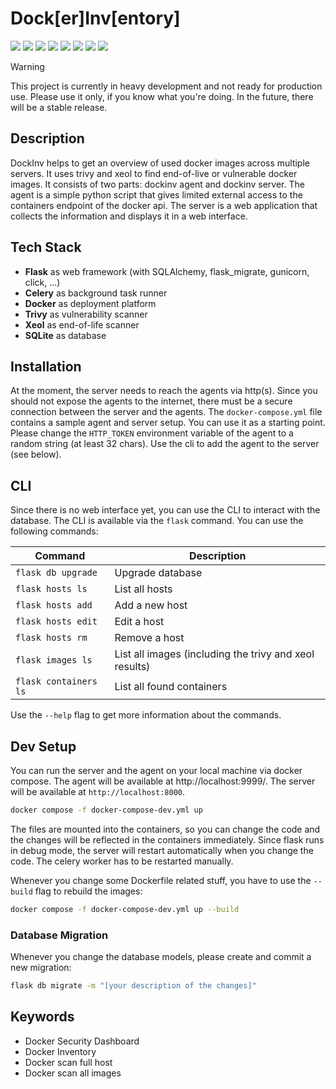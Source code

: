 # Dock[er]Inv[entory]

<p>
    <a href="https://github.com/tldev-de/dockinv/blob/main/LICENSE"><img src="https://badges.fw-web.space/github/license/tldev-de/dockinv" /></a>
    <img src="https://badges.fw-web.space/github/languages/code-size/tldev-de/dockinv" />
    <img src="https://badges.fw-web.space/github/last-commit/tldev-de/dockinv">
    <img src="https://badges.fw-web.space/github/release/tldev-de/dockinv">
    <img src="https://badges.fw-web.space/github/actions/workflow/status/tldev-de/dockinv/build.yml?event=release">
    <a href="https://sonarcloud.io/summary/overall?id=tldev-de_dockinv" target="_blank"><img src="https://sonarcloud.io/api/project_badges/measure?project=tldev-de_dockinv&metric=alert_status"></a>
    <img src="https://badges.fw-web.space/docker/pulls/tldevde/dockinv-agent?label=agent%20docker%20pulls">
    <img src="https://badges.fw-web.space/docker/pulls/tldevde/dockinv-server?label=server%20docker%20pulls">
</p>

> [!WARNING]  
> This project is currently in heavy development and not ready for production use. Please use it only, if you know what
> you're doing. In the future, there will be a stable release.

## Description

DockInv helps to get an overview of used docker images across multiple servers. It uses trivy and xeol to find
end-of-live or vulnerable docker images. It consists of two parts: dockinv agent and dockinv server. The agent is a
simple python script that gives limited external access to the containers endpoint of the docker api. The server is a
web application that collects the information and displays it in a web interface.

## Tech Stack

- **Flask** as web framework (with SQLAlchemy, flask_migrate, gunicorn, click, ...)
- **Celery** as background task runner
- **Docker** as deployment platform
- **Trivy** as vulnerability scanner
- **Xeol** as end-of-life scanner
- **SQLite** as database

## Installation

At the moment, the server needs to reach the agents via http(s). Since you should not expose the agents to the
internet, there must be a secure connection between the server and the agents. The `docker-compose.yml` file contains a
sample agent and server setup. You can use it as a starting point. Please change the `HTTP_TOKEN` environment variable
of the agent to a random string (at least 32 chars). Use the cli to add the agent to the server (see below).

## CLI

Since there is no web interface yet, you can use the CLI to interact with the database. The CLI is available via the
`flask` command. You can use the following commands:

| Command               | Description                                            |
|-----------------------|--------------------------------------------------------|
| `flask db upgrade`    | Upgrade database                                       |
| `flask hosts ls`      | List all hosts                                         |
| `flask hosts add`     | Add a new host                                         |
| `flask hosts edit`    | Edit a host                                            |
| `flask hosts rm`      | Remove a host                                          |
| `flask images ls`     | List all images (including the trivy and xeol results) |
| `flask containers ls` | List all found containers                              |

Use the `--help` flag to get more information about the commands.

## Dev Setup

You can run the server and the agent on your local machine via docker compose. The agent will be available
at http://localhost:9999/. The server will be available at `http://localhost:8000`.

```bash
docker compose -f docker-compose-dev.yml up
```

The files are mounted into the containers, so you can change the code and the changes will be reflected in the
containers immediately. Since flask runs in debug mode, the server will restart automatically when you change the code.
The celery worker has to be restarted manually.

Whenever you change some Dockerfile related stuff, you have to use the `--build` flag to rebuild the images:

```bash
docker compose -f docker-compose-dev.yml up --build
```

### Database Migration

Whenever you change the database models, please create and commit a new migration:

```bash
flask db migrate -m "[your description of the changes]"
```

## Keywords

- Docker Security Dashboard
- Docker Inventory
- Docker scan full host
- Docker scan all images
